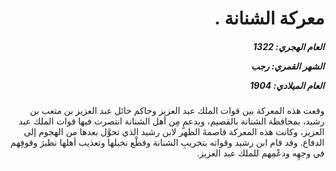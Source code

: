 <h1 dir="rtl">معركة الشنانة  .</h1>

<h5 dir="rtl">العام الهجري:  1322

الشهر القمري: رجب

العام الميلادي: 1904</h5>

<p dir="rtl">وقعت هذه المعركة بين قوات الملك عبد العزيز وحاكم حائل عبد العزيز بن متعب بن رشيد، بمحافظة الشنانة بالقصيم، وبدعمٍ مِن أهل الشنانة انتصرت فيها قوات الملك عبد العزيز، وكانت هذه المعركة قاصمةَ الظهر لابن رشيد الذي تحوَّل بعدها من الهجوم إلى الدفاع. وقد قام ابن رشيد وقواته بتخريبِ الشنانة وقطْع نخيلها وتعذيب أهلها نظيرَ وقوفِهم في وجهِه ودعْمِهم للملك عبد العزيز.</p></br>

